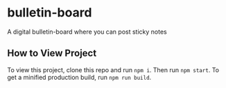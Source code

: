 # bulletin-board
A digital bulletin-board where you can post sticky notes 

## How to View Project
To view this project, clone this repo and run `npm i`. 
Then run `npm start`.
To get a minified production build, run `npm run build`.
